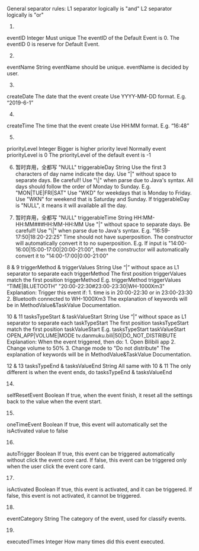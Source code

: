 General separator rules:
L1 separator logically is "and"
L2 separator logically is "or"

1.
eventID
Integer
Must unique
The eventID of the Default Event is 0.
The eventID 0 is reserve for Default Event.

2.
eventName
String
eventName should be unique. eventName is decided by user.

3.
createDate
The date that the event create
Use YYYY-MM-DD format.
E.g. “2019-6-1”

4.
createTime
The time that the event create
Use HH:MM format.
E.g. “16:48”

5.
priorityLevel
Integer
Bigger is higher priority level
Normally event priorityLevel is 0
The priorityLevel of the default event is -1

6. 暂时弃用，全都写 "NULL"
triggerableDay
String
Use the first 3 characters of day name indicate the day.
Use "|" without space to separate days.
Be careful!! Use "\\|" when parse due to Java's syntax.
All days should follow the order of Monday to Sunday.
E.g. "MON|TUE|FRI|SAT"
Use "WKD" for weekdays that is Monday to Friday.
Use "WKN" for weekend that is Saturday and Sunday.
If triggerableDay is "NULL", it means it will available all the day.

7. 暂时弃用，全都写 "NULL"
triggerableTime
String
HH:MM-HH:MM###HH:MM-HH:MM
Use "|" without space to separate days.
Be careful!! Use "\\|" when parse due to Java's syntax.
E.g. “16:59-17:50|18:20-22:25”
Time should not have superposition.
The constructor will automatically convert it to no superposition.
E.g. If input is "14:00-16:00|15:00-17:00|20:00-21:00",
     then the constructor will automatically convert it to
     "14:00-17:00|0:00-21:00"

8 & 9
triggerMethod & triggerValues
String
Use “|” without space as L1 separator to separate each triggerMethod
The first position triggerValues match the first position triggerMethod
E.g. triggerMethod            triggerValues
     “TIME|BLUETOOTH”         "20:00-22:30#23:00-23:30|WH-1000Xm3"
Explanation: Trigger this event if:
                1. time is in 20:00-22:30 or in 23:00-23:30
                2. Bluetooth connected to WH-1000Xm3
The explanation of keywords will be in MethodValue&TaskValue Documentation.

10 & 11
tasksTypeStart & taskValueStart
String
Use “|” without space as L1 separator to separate each taskTypeStart
The first position tasksTypeStart match the first position taskValueStart
E.g. tasksTypeStart             taskValueStart
     OPEN_APP|VOLUME|MODE       tv.danmuku.bili|50|DO_NOT_DISTRIBUTE
Explanation: When the event triggered, then do:
                1. Open Bilibili app
                2. Change volume to 50%
                3. Change mode to "Do not distribute"
The explanation of keywords will be in MethodValue&TaskValue Documentation.

12 & 13
tasksTypeEnd & tasksValueEnd
String
All same with 10 & 11
The only different is when the event ends, do tasksTypeEnd & tasksValueEnd

14.
selfResetEvent
Boolean
If true, when the event finish, it reset all the settings back to the
value when the event start.

15.
oneTimeEvent
Boolean
If true, this event will automatically set the isActivated value to false

16.
autoTrigger
Boolean
If true, this event can be triggered automatically without click the event core card.
If false, this event can be triggered only when the user click the event core card.

17.
isActivated
Boolean
If true, this event is activated, and it can be triggered.
If false, this event is not activated, it cannot be triggered.

18.
eventCategory
String
The category of the event, used for classify events.

19.
executedTimes
Integer
How many times did this event executed.
